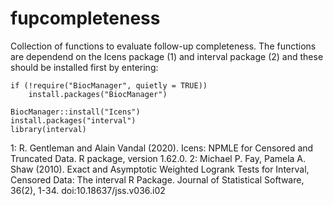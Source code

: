 # fupcompleteness

Collection of functions to evaluate follow-up completeness. The functions are dependend on the Icens package (1) and interval package (2) and these should be installed first by entering: 

```{r} 
if (!require("BiocManager", quietly = TRUE))
    install.packages("BiocManager")

BiocManager::install("Icens")
install.packages("interval")
library(interval)
```




1: R. Gentleman and Alain Vandal (2020). Icens: NPMLE for Censored and Truncated Data. R package, version 1.62.0.
2: Michael P. Fay, Pamela A. Shaw (2010). Exact and Asymptotic Weighted Logrank Tests for Interval, Censored Data: The interval R Package. Journal of Statistical Software, 36(2), 1-34. doi:10.18637/jss.v036.i02 


